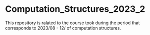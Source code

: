 # Computation_Structures_2023_2
This repository is ralated to the course took during the period that corresponds to 2023/08 - 12/ of computation structures.
